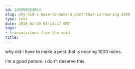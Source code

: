 ```yaml
---
id: 138958923864
slug: why-did-i-have-to-make-a-post-that-is-nearing-1000
type: text
date: 2016-02-09 01:13:47 GMT
tags:
- transmissions from the void
title: ''
---
```


why did i have to make a post that is nearing 1000 notes.

i'm a good person. i don't deserve this.